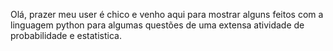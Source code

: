 Olá, prazer meu user é chico e venho aqui para mostrar alguns feitos com a linguagem python para algumas questões de uma extensa atividade de probabilidade e estatistica.
